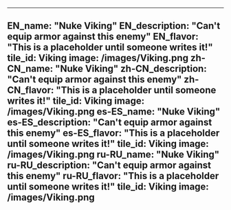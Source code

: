 ---

EN_name: "Nuke Viking"
EN_description: "Can't equip armor against this enemy"
EN_flavor: "This is a placeholder until someone writes it!"
tile_id: Viking
image: /images/Viking.png
zh-CN_name: "Nuke Viking"
zh-CN_description: "Can't equip armor against this enemy"
zh-CN_flavor: "This is a placeholder until someone writes it!"
tile_id: Viking
image: /images/Viking.png
es-ES_name: "Nuke Viking"
es-ES_description: "Can't equip armor against this enemy"
es-ES_flavor: "This is a placeholder until someone writes it!"
tile_id: Viking
image: /images/Viking.png
ru-RU_name: "Nuke Viking"
ru-RU_description: "Can't equip armor against this enemy"
ru-RU_flavor: "This is a placeholder until someone writes it!"
tile_id: Viking
image: /images/Viking.png
---